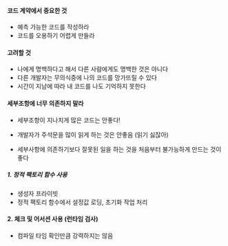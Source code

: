 #### 코드 계약에서 중요한 것

- 예측 가능한 코드를 작성하라
- 코드를 오용하기 어렵게 만들라

#### 고려할 것

- 나에게 명백하다고 해서 다른 사람에게도 명백한 것은 아니다
- 다른 개발자는 무의식중에 나의 코드를 망가뜨릴 수 있다
- 시간이 지남에 따라 내 코드를 나도 기억하지 못한다

#### 세부조항에 너무 의존하지 말라

- 세부조항이 지나치게 많은 코드는 안좋다!
- 개발자가 주석문을 많이 읽게 하는 것은 안좋음 (읽기 싫잖아)

- 세부사항에 의존하기보다 잘못된 일을 하는 것을 처음부터 불가능하게 만드는 것이 좋다

##### 1. 정적 팩토리 함수 사용

- 생성자 프라이빗
- 정적 팩토리 함수에서 설정값 로딩, 초기화 작업 처리

#### 2. 체크 및 어서션 사용 (런타임 검사)

- 컴파일 타임 확인만큼 강력하지는 않음
